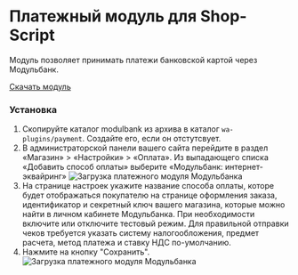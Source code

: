# Платежный модуль для Shop-Script

Модуль позволяет принимать платежи банковской картой через Модульбанк.

[Скачать модуль](https://github.com/modulbank-pay/modulbank-shopscript/releases/download/v1.0.0/modulbank-shortcode_1.0.0.zip)

### Установка
1. Скопируйте каталог modulbank из архива в каталог `wa-plugins/payment`. Создайте его, если он отстутсвует.
2. В администраторской панели вашего сайта перейдите в раздел «Магазин» > «Настройки» > «Оплата». Из выпадающего списка «Добавить способ оплаты» выберите «Модульбанк: интернет-эквайринг»
![Загрузка платежного модуля Модульбанка](https://modulbank-pay.github.io/screenshots/shopscript/1.png)
3. На странице настроек укажите название способа оплаты, которе будет отображаться покупателю на странице оформления заказа, идентификатор и секретный ключ вашего магазина, которые можно найти в личном кабинете Модульбанка. При необходимости включите или отключите тестовый режим.
Для правильной отправки чеков требуется указать систему налогообложения, предмет расчета, метод платежа и ставку НДС по-умолчанию.
4. Нажмите на кнопку "Сохранить".
![Загрузка платежного модуля Модульбанка](https://modulbank-pay.github.io/screenshots/shopscript/2.png)

